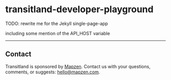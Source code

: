 # transitland-developer-playground

TODO: rewrite me for the Jekyll single-page-app

including some mention of the API_HOST variable

---

## Contact

Transitland is sponsored by [Mapzen](http://mapzen.com). Contact us with your questions, comments, or suggests: [hello@mapzen.com](mailto:hello@mapzen.com).
